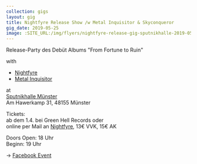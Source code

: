 ```yaml
---
collection: gigs
layout: gig
title: Nightfyre Release Show /w Metal Inquisitor & Skyconqueror
gig_date: 2019-05-25
image: :SITE_URL:/img/flyers/nightfyre-release-gig-sputnikhalle-2019-05.jpg
---
```


Release-Party des Debüt Albums "From Fortune to Ruin"

with
 * [Nightfyre](https://facebook.com/Nightfyreband/)
 * [Metal Inquisitor](https://www.metalinquisitor.de/)

at  
[Sputnikhalle Münster](https://www.sputnikhalle.de/)  
Am Hawerkamp 31, 48155 Münster

Tickets:  
ab dem 1.4. bei Green Hell Records oder  
online per Mail an [Nightfyre](mailto:nightfyreband@gmail.com), 13€ VVK, 15€ AK

Doors Open: 18 Uhr  
Beginn: 19 Uhr

-> [Facebook Event](https://www.facebook.com/events/329284561022876/)